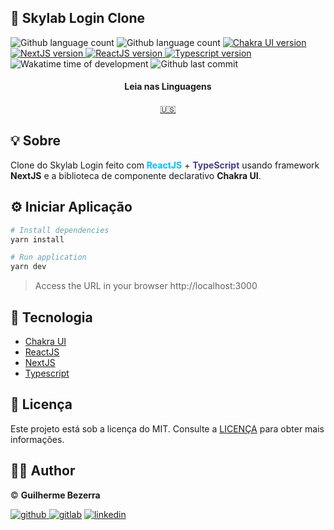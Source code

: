 ## :rocket: Skylab Login Clone

<p align="left">
    <img alt="Github language count" src="https://img.shields.io/github/languages/count/gbdsantos/reactjs-nextjs-skylab-login-clone">

  <img alt="Github language count" src="https://img.shields.io/github/languages/top/gbdsantos/reactjs-nextjs-skylab-login-clone">

  <a href="https://chakra-ui.com/">
    <img alt="Chakra UI version" src="https://img.shields.io/github/package-json/dependency-version/gbdsantos/reactjs-nextjs-skylab-login-clone/@chakra-ui/core">
  </a>

   <a href="https://nextjs.org/">
    <img alt="NextJS version" src="https://img.shields.io/github/package-json/dependency-version/gbdsantos/reactjs-nextjs-skylab-login-clone/next">
  </a>

  <a href="https://reactjs.org/">
    <img alt="ReactJS version" src="https://img.shields.io/github/package-json/dependency-version/gbdsantos/reactjs-nextjs-skylab-login-clone/react">
  </a>

  <a href="https://www.typescriptlang.org/">
    <img alt="Typescript version" src="https://img.shields.io/github/package-json/dependency-version/gbdsantos/reactjs-nextjs-skylab-login-clone/dev/typescript">
  </a>

  <img alt="Wakatime time of development" src="https://wakatime.com/badge/github/gbdsantos/reactjs-nextjs-skylab-login-clone.svg">

  <img alt="Github last commit" src="https://img.shields.io/github/last-commit/gbdsantos/reactjs-nextjs-skylab-login-clone">
</p>

<div align="center">
  <h4 align="center">Leia nas Linguagens</h4>
  <a href="https://github.com/gbdsantos/reactjs-nextjs-skylab-login-clone">🇺🇸
  </a>
</div>

## :bulb: Sobre

Clone do Skylab Login feito com <span style="color:deepskyblue; font-weight:bold;">**ReactJS**</span> + <span style="color:darkslateblue; font-weight:bold;">**TypeScript**</span> usando framework **NextJS** e a biblioteca de componente declarativo **Chakra UI**.

## :gear: Iniciar Aplicação

```Bash
# Install dependencies
yarn install

# Run application
yarn dev
```

> Access the URL in your browser http://localhost:3000

## :wrench: Tecnologia

- [Chakra UI](#https://chakra-ui.com/ "Biblioteca de components para design system")
- [ReactJS](https://reactjs.org/ " Uma biblioteca JavaScript para interfaces de usuário")
- [NextJS](#https://nextjs.org/ "Framework para React com SSR(Server Side Rendering)")
- [Typescript](https://www.typescriptlang.org/ "TypeScript extende JavaScript adicionando tipagem")

## :memo: Licença

Este projeto está sob a licença do MIT. Consulte a [LICENÇA](https://github.com/reactjs-nextjs-skylab-login-clone/blob/master/LICENSE) para obter mais informações.

## :man_astronaut: Author

©️ **Guilherme Bezerra** 

[![github](http://ap.imagensbrasil.org/images/2018/12/10/github-logo-1.png) ](http://www.github.com/gbdsantos)
[![gitlab](http://ap.imagensbrasil.org/images/2018/12/10/gitlab-32.png)](https://gitlab.com/gbdsantos1)
[![linkedin](http://ap.imagensbrasil.org/images/2018/12/10/linkedin-1.png)](https://www.linkedin.com/in/gbdsantos/)
